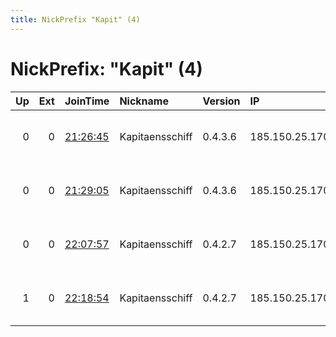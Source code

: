 ```yaml
---
title: NickPrefix "Kapit" (4)
---
```


# NickPrefix: "Kapit" (4)

|   Up |   Ext | JoinTime                                                                                            | Nickname        | Version   | IP             | AS                     | CC   |   ORp |   Dirp | OS    | Contact                             |   eFamMembers |
|-----:|------:|:----------------------------------------------------------------------------------------------------|:----------------|:----------|:---------------|:-----------------------|:-----|------:|-------:|:------|:------------------------------------|--------------:|
|    0 |     0 | [21:26:45](https://metrics.torproject.org/rs.html#details/8CE773338AC1AADCD2AE178AB0C38DF21CDA8623) | Kapitaensschiff | 0.4.3.6   | 185.150.25.170 | SkyLink Data Center BV | nl   |  9001 |      0 | Linux | gehtmirnichtaufdensack@ichfickedein |             1 |
|    0 |     0 | [21:29:05](https://metrics.torproject.org/rs.html#details/4ADC7A506E64E324D653710BE6B205B853F03E9E) | Kapitaensschiff | 0.4.3.6   | 185.150.25.170 | SkyLink Data Center BV | nl   |  9001 |      0 | Linux | gehtmirnichtaufdensack@ichfickedein |             1 |
|    0 |     0 | [22:07:57](https://metrics.torproject.org/rs.html#details/DBE0955EF3CCBA8B4219FE7407A87FD6B44B466F) | Kapitaensschiff | 0.4.2.7   | 185.150.25.170 | SkyLink Data Center BV | nl   |  9001 |      0 | Linux | jungenervnicht@deinemutterficken.cl |             1 |
|    1 |     0 | [22:18:54](https://metrics.torproject.org/rs.html#details/F901F4D71CBFFA63E7654AFC1AA140A106D4E8A3) | Kapitaensschiff | 0.4.2.7   | 185.150.25.170 | SkyLink Data Center BV | nl   |  9001 |      0 | Linux | jungenervnicht@deinemutterficken.cl |             1 |
